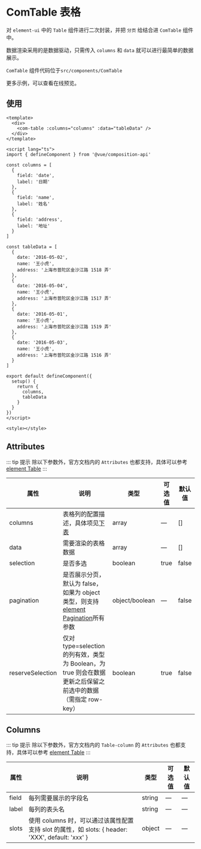 # ComTable 表格

对 `element-ui` 中的 `Table` 组件进行二次封装，并把 `分页` 给结合进 `ComTable` 组件中。

数据渲染采用的是数据驱动，只需传入 `columns` 和 `data` 就可以进行最简单的数据展示。

`ComTable` 组件代码位于`src/components/ComTable`

更多示例，可以查看在线预览。

## 使用

```vue
<template>
  <div>
    <com-table :columns="columns" :data="tableData" />
  </div>
</template>

<script lang="ts">
import { defineComponent } from '@vue/composition-api'

const columns = [
  {
    field: 'date',
    label: '日期'
  },
  {
    field: 'name',
    label: '姓名'
  },
  {
    field: 'address',
    label: '地址'
  }
]

const tableData = [
  {
    date: '2016-05-02',
    name: '王小虎',
    address: '上海市普陀区金沙江路 1518 弄'
  },
  {
    date: '2016-05-04',
    name: '王小虎',
    address: '上海市普陀区金沙江路 1517 弄'
  },
  {
    date: '2016-05-01',
    name: '王小虎',
    address: '上海市普陀区金沙江路 1519 弄'
  },
  {
    date: '2016-05-03',
    name: '王小虎',
    address: '上海市普陀区金沙江路 1516 弄'
  }
]

export default defineComponent({
  setup() {
    return {
      columns,
      tableData
    }
  }
})
</script>

<style></style>
```

## Attributes

::: tip 提示
除以下参数外，官方文档内的 `Attributes` 也都支持，具体可以参考 [element Table](https://element.eleme.cn/#/zh-CN/component/table)
:::

| 属性 | 说明 | 类型 | 可选值 | 默认值 |
| --- | --- | --- | --- | --- |
| columns | 表格列的配置描述，具体项见[下表](#Columns) | array | — | [] |
| data | 需要渲染的表格数据 | array | — | [] |
| selection | 是否多选 | boolean | true | false |
| pagination | 是否展示分页，默认为 false，如果为 object 类型，则支持[element Pagination](https://element.eleme.cn/#/zh-CN/component/pagination)所有参数 | object/boolean | — | false |
| reserveSelection | 仅对 type=selection 的列有效，类型为 Boolean，为 true 则会在数据更新之后保留之前选中的数据（需指定 row-key） | boolean | true | false |

## Columns<span id="Columns"></span>

::: tip 提示
除以下参数外，官方文档内的 `Table-column` 的 `Attributes` 也都支持，具体可以参考 [element Table](https://element.eleme.cn/#/zh-CN/component/table)
:::

| 属性 | 说明 | 类型 | 可选值 | 默认值 |
| --- | --- | --- | --- | --- |
| field | 每列需要展示的字段名 | string | — | — |
| label | 每列的表头名 | string | — | — |
| slots | 使用 columns 时，可以通过该属性配置支持 slot 的属性，如 slots: { header: 'XXX', default: 'xxx' } | object | — | — |
